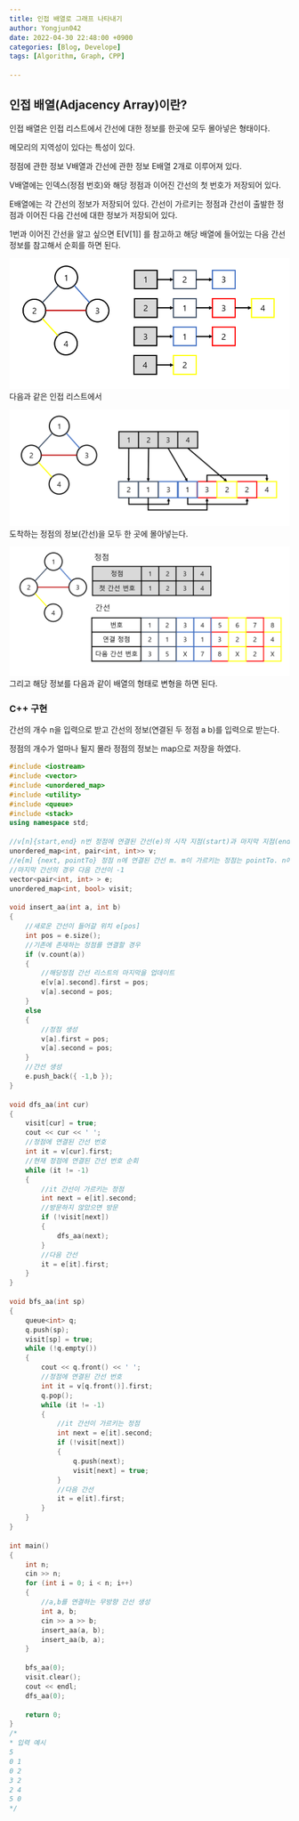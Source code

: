 ```yaml
---
title: 인접 배열로 그래프 나타내기
author: Yongjun042
date: 2022-04-30 22:48:00 +0900
categories: [Blog, Develope]
tags: [Algorithm, Graph, CPP]

---
```


## 인접 배열(Adjacency Array)이란?

인접 배열은 인접 리스트에서 간선에 대한 정보를 한곳에 모두 몰아넣은 형태이다.

메모리의 지역성이 있다는 특성이 있다.

정점에 관한 정보 V배열과 간선에 관한 정보 E배열 2개로 이루어져 있다.

V배열에는 인덱스(정점 번호)와 해당 정점과 이어진 간선의 첫 번호가 저장되어 있다.

E배열에는 각 간선의 정보가 저장되어 있다. 간선이 가르키는 정점과 간선이 출발한 정점과 이어진 다음 간선에 대한 정보가 저장되어 있다.

1번과 이어진 간선을 알고 싶으면 E[V[1]] 를 참고하고 해당 배열에 들어있는 다음 간선 정보를 참고해서 순회를 하면 된다.

![adjacency list](/assets/img/postimg/adjacencyarray/1.png "각 정점 번호마다 연결된 다른 정점의 번호 (간선)를 화살표로 연결한 리스트가 있다.")
다음과 같은  인접 리스트에서

![trasnforming](/assets/img/postimg/adjacencyarray/2.png "이전 사진에서 연결된 간선의 리스트를 한곳에 모은다.")
도착하는 정점의 정보(간선)을 모두 한 곳에 몰아넣는다.

![Adjacency Array](/assets/img/postimg/adjacencyarray/3.png "리스트를 배열로 바꾸고 리스트의 연결 정보를 대응하는 배열 번호로 바꾸어 저장한다.")
그리고 해당 정보를 다음과 같이 배열의 형태로 변형을 하면 된다.

### C++ 구현

간선의 개수 n을 입력으로 받고 간선의 정보(연결된 두 정점 a b)를 입력으로 받는다.

정점의 개수가 얼마나 될지 몰라 정점의 정보는 map으로 저장을 하였다.

``` C++
#include <iostream>
#include <vector>
#include <unordered_map>
#include <utility>
#include <queue>
#include <stack>
using namespace std;

//v[n]{start,end} n번 정점에 연결된 간선(e)의 시작 지점(start)과 마지막 지점(end)
unordered_map<int, pair<int, int>> v;
//e[m] {next, pointTo} 정점 n에 연결된 간선 m. m이 가르키는 정점는 pointTo. n에 연결된 다른 간선 next.
//마지막 간선의 경우 다음 간선이 -1
vector<pair<int, int> > e;
unordered_map<int, bool> visit;

void insert_aa(int a, int b)
{
	//새로운 간선이 들어갈 위치 e[pos]
	int pos = e.size();
	//기존에 존재하는 정점를 연결할 경우
	if (v.count(a))
	{
		//해당정점 간선 리스트의 마지막을 업데이트
		e[v[a].second].first = pos;
		v[a].second = pos;
	}
	else
	{
		//정점 생성
		v[a].first = pos;
		v[a].second = pos;
	}
	//간선 생성
	e.push_back({ -1,b });
}

void dfs_aa(int cur)
{
	visit[cur] = true;
	cout << cur << ' ';
	//정점에 연결된 간선 번호
	int it = v[cur].first;
	//현재 정점에 연결된 간선 번호 순회
	while (it != -1)
	{
		//it 간선이 가르키는 정점
		int next = e[it].second;
		//방문하지 않았으면 방문
		if (!visit[next])
		{
			dfs_aa(next);
		}
		//다음 간선
		it = e[it].first;
	}
}

void bfs_aa(int sp)
{
	queue<int> q;
	q.push(sp);
	visit[sp] = true;
	while (!q.empty())
	{
		cout << q.front() << ' ';
		//정점에 연결된 간선 번호
		int it = v[q.front()].first;
		q.pop();
		while (it != -1)
		{
			//it 간선이 가르키는 정점
			int next = e[it].second;
			if (!visit[next])
			{
				q.push(next);
				visit[next] = true;
			}
			//다음 간선
			it = e[it].first;
		}
	}
}

int main()
{
	int n;
	cin >> n;
	for (int i = 0; i < n; i++)
	{
		//a,b를 연결하는 무방향 간선 생성
		int a, b;
		cin >> a >> b;
		insert_aa(a, b);
		insert_aa(b, a);
	}

	bfs_aa(0);
	visit.clear();
	cout << endl;
	dfs_aa(0);

	return 0;
}	
/*
* 입력 예시
5
0 1
0 2
3 2
2 4
5 0
*/

```

